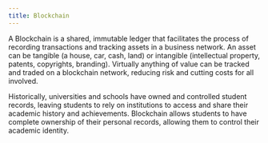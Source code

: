 ```yaml
---
title: Blockchain
---
```


A Blockchain is a shared, immutable ledger that facilitates the process of recording transactions and tracking assets in a business network. An asset can be tangible (a house, car, cash, land) or intangible (intellectual property, patents, copyrights, branding). Virtually anything of value can be tracked and traded on a blockchain network, reducing risk and cutting costs for all involved.

Historically, universities and schools have owned and controlled student records, leaving students to rely on institutions to access and share their academic history and achievements. Blockchain allows students to have complete ownership of their personal records, allowing them to control their academic identity.
